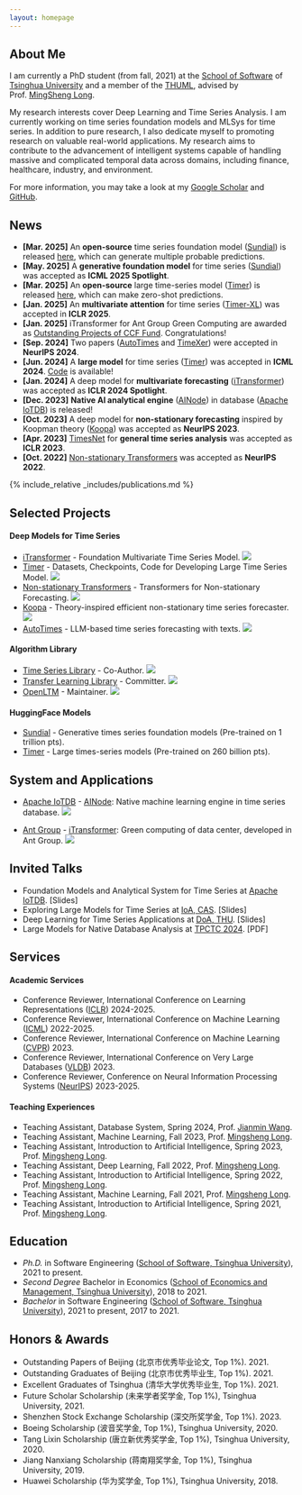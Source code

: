 ```yaml
---
layout: homepage
---
```


## About Me

I am currently a PhD student (from fall, 2021) at the [School of Software](https://www.thss.tsinghua.edu.cn/en/) of [Tsinghua University](https://www.tsinghua.edu.cn/en/) and a member of the [THUML](https://thuml.ai/), advised by Prof. [MingSheng Long](http://ise.thss.tsinghua.edu.cn/~mlong/). 

My research interests cover Deep Learning and Time Series Analysis. I am currently working on time series foundation models and MLSys for time series. In addition to pure research, I also dedicate myself to promoting research on valuable real-world applications. My research aims to contribute to the advancement of intelligent systems capable of handling massive and complicated temporal data across domains, including finance, healthcare, industry, and environment.

For more information, you may take a look at my [Google Scholar](https://scholar.google.com/citations?user=dS9HVU8AAAAJ) and [GitHub](https://github.com/WenWeiTHU).


## News

- **[Mar. 2025]** An **open-source** time series foundation model ([Sundial](https://arxiv.org/abs/2502.00816)) is released [here](https://huggingface.co/thuml/sundial-base-128m), which can generate multiple probable predictions.
- **[May. 2025]** A **generative foundation model** for time series ([Sundial](https://arxiv.org/abs/2502.00816)) was accepted as **ICML 2025 Spotlight**.
- **[Mar. 2025]** An **open-source** large time-series model ([Timer](https://arxiv.org/abs/2410.04803)) is released [here](https://huggingface.co/thuml/timer-base-84m), which can make zero-shot predictions.
- **[Jan. 2025]** An **multivariate attention** for time series ([Timer-XL](https://arxiv.org/abs/2410.04803)) was accepted in **ICLR 2025**.
- **[Jan. 2025]** iTransformer for Ant Group Green Computing are awarded as [Outstanding Projects of CCF Fund](https://mp.weixin.qq.com/s/PDLNbibZD3kqhcUoNejLfA). Congratulations!
- **[Sep. 2024]** Two papers ([AutoTimes](https://arxiv.org/abs/2402.02368) and [TimeXer](https://arxiv.org/abs/2402.19072)) were accepted in **NeurIPS 2024**.
- **[Jun. 2024]** A **large model** for time series ([Timer](https://arxiv.org/abs/2402.02368)) was accepted in **ICML 2024**. [Code](https://github.com/thuml/Large-Time-Series-Model) is available!
- **[Jan. 2024]** A deep model for **multivariate forecasting** ([iTransformer](https://github.com/thuml/iTransformer)) was accepted as **ICLR 2024 Spotlight**.
- **[Dec. 2023]** **Native AI analytical engine** ([AINode](https://iotdb.apache.org/UserGuide/latest/AI-capability/AINode_apache)) in database ([Apache IoTDB](https://github.com/apache/iotdb)) is released!
- **[Oct. 2023]** A deep model for **non-stationary forecasting** inspired by Koopman theory ([Koopa](https://arxiv.org/abs/2305.18803)) was accepted as **NeurIPS 2023**.
- **[Apr. 2023]** [TimesNet](https://arxiv.org/abs/2210.02186) for **general time series analysis** was accepted as **ICLR 2023**.
- **[Oct. 2022]** [Non-stationary Transformers](https://arxiv.org/abs/2205.14415) was accepted as **NeurIPS 2022**.

{% include_relative _includes/publications.md %}



## Selected Projects

#### Deep Models for Time Series
* [iTransformer](https://github.com/thuml/iTransformer) - Foundation Multivariate Time Series Model. ![](https://img.shields.io/github/stars/thuml/iTransformer)
* [Timer](https://github.com/thuml/Large-Time-Series-Model) - Datasets, Checkpoints, Code for Developing Large Time Series Model. ![](https://img.shields.io/github/stars/thuml/Large-Time-Series-Model)
* [Non-stationary Transformers](https://github.com/thuml/Nonstationary_Transformers) - Transformers for Non-stationary Forecasting. ![](https://img.shields.io/github/stars/thuml/Nonstationary_Transformers)
* [Koopa](https://github.com/thuml/Koopa) - Theory-inspired efficient non-stationary time series forecaster. ![](https://img.shields.io/github/stars/thuml/Koopa)
* [AutoTimes](https://github.com/thuml/AutoTimes) - LLM-based time series forecasting with texts. ![](https://img.shields.io/github/stars/thuml/AutoTimes)

  
#### Algorithm Library
* [Time Series Library](https://github.com/thuml/Time-Series-Library) - Co-Author. ![](https://img.shields.io/github/stars/thuml/Time-Series-Library?size=small)
* [Transfer Learning Library](https://github.com/thuml/Transfer-Learning-Library) - Committer. ![](https://img.shields.io/github/stars/thuml/Transfer-Learning-Library?color=yellow)
* [OpenLTM](https://github.com/thuml/OpenLTM) - Maintainer. ![](https://img.shields.io/github/stars/thuml/OpenLTM)

#### HuggingFace Models
* [Sundial](https://huggingface.co/thuml/sundial-base-128m) - Generative times series foundation models (Pre-trained on 1 trillion pts).
* [Timer](https://huggingface.co/thuml/timer-base-84m) - Large times-series models (Pre-trained on 260 billion pts).


## System and Applications
* [Apache IoTDB](https://iotdb.apache.org/) - [AINode](https://mp.weixin.qq.com/s/mC5WZwM0ch7FdpJhFKSzLw): Native machine learning engine in time series database. ![](https://img.shields.io/github/stars/apache/iotdb?size=small)
<!-- * [Huawei](https://mp.weixin.qq.com/s/kdbfBqE7XiXI1GCIDEUhQA) - [iTransformer](https://github.com/thuml/iTransformer): Resource allocation of AIOps, developed in Huawei. -->
* [Ant Group](https://en.wikipedia.org/wiki/Ant_Group) - [iTransformer](https://github.com/thuml/iTransformer): Green computing of data center, developed in Ant Group. ![](https://img.shields.io/github/stars/thuml/iTransformer)


## Invited Talks
* Foundation Models and Analytical System for Time Series at [Apache IoTDB](https://iotdb.apache.org/). [Slides]
* Exploring Large Models for Time Series at [IoA, CAS](http://english.ia.cas.cn/). [Slides]
* Deep Learning for Time Series Applications at [DoA, THU](https://www.au.tsinghua.edu.cn/). [Slides]
* Large Models for Native Database Analysis at [TPCTC 2024](https://www.tpc.org/tpctc/tpctc2024/default5.asp). [PDF]



## Services

#### Academic Services

* Conference Reviewer, International Conference on Learning Representations ([ICLR](http://iclr.cc/)) 2024-2025.
* Conference Reviewer, International Conference on Machine Learning ([ICML](http://icml.cc/)) 2022-2025.
* Conference Reviewer, International Conference on Machine Learning ([CVPR](https://cvpr2023.thecvf.com/)) 2023.
* Conference Reviewer, International Conference on Very Large Databases ([VLDB](https://www.vldb.org/)) 2023.
* Conference Reviewer, Conference on Neural Information Processing Systems ([NeurIPS](https://neurips.cc/)) 2023-2025.

#### Teaching Experiences

* Teaching Assistant, Database System, Spring 2024, Prof. [Jianmin Wang](https://scholar.google.com/citations?user=MiovcboAAAAJ&hl=zh-CN).
* Teaching Assistant, Machine Learning, Fall 2023, Prof. [Mingsheng Long](http://ise.thss.tsinghua.edu.cn/~mlong/).
* Teaching Assistant, Introduction to Artificial Intelligence, Spring 2023, Prof. [Mingsheng Long](http://ise.thss.tsinghua.edu.cn/~mlong/).
* Teaching Assistant, Deep Learning, Fall 2022, Prof. [Mingsheng Long](http://ise.thss.tsinghua.edu.cn/~mlong/).
* Teaching Assistant, Introduction to Artificial Intelligence, Spring 2022, Prof. [Mingsheng Long](http://ise.thss.tsinghua.edu.cn/~mlong/).
* Teaching Assistant, Machine Learning, Fall 2021, Prof. [Mingsheng Long](http://ise.thss.tsinghua.edu.cn/~mlong/).
* Teaching Assistant, Introduction to Artificial Intelligence, Spring 2021, Prof. [Mingsheng Long](http://ise.thss.tsinghua.edu.cn/~mlong/).



## Education

* *Ph.D.* in Software Engineering ([School of Software, Tsinghua University](https://www.thss.tsinghua.edu.cn/)), 2021 to present.
* *Second Degree* Bachelor in Economics ([School of Economics and Management, Tsinghua University](https://www.sem.tsinghua.edu.cn/)), 2018 to 2021.
* *Bachelor* in Software Engineering ([School of Software, Tsinghua University](https://www.thss.tsinghua.edu.cn/)), 2021 to present, 2017 to 2021.



## Honors & Awards

* Outstanding Papers of Beijing (北京市优秀毕业论文, Top 1%). 2021.
* Outstanding Graduates of Beijing (北京市优秀毕业生, Top 1%). 2021.
* Excellent Graduates of Tsinghua (清华大学优秀毕业生, Top 1%). 2021.
* Future Scholar Scholarship (未来学者奖学金, Top 1%), Tsinghua University, 2021.
* Shenzhen Stock Exchange Scholarship (深交所奖学金, Top 1%). 2023.
* Boeing Scholarship (波音奖学金, Top 1%), Tsinghua University, 2020.
* Tang Lixin Scholarship (唐立新优秀奖学金, Top 1%), Tsinghua University, 2020.
* Jiang Nanxiang Scholarship (蒋南翔奖学金, Top 1%), Tsinghua University, 2019.
* Huawei Scholarship (华为奖学金, Top 1%), Tsinghua University, 2018.